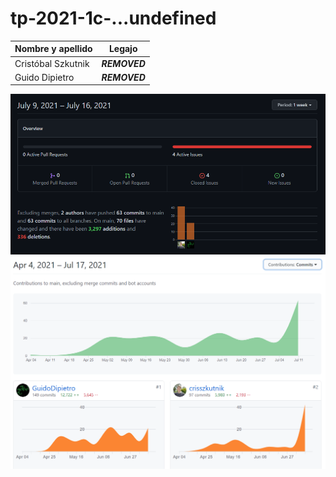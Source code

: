 # tp-2021-1c-...undefined

| Nombre y apellido  | Legajo    |
|--------------------|-----------|
| Cristóbal Szkutnik | ***REMOVED*** |
| Guido Dipietro     | ***REMOVED*** |

![Locura](demencia/locura.png)  
![Locura2](demencia/locura2.PNG)